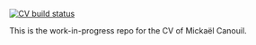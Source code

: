 <!-- badges: start -->
[![CV build status](https://github.com/mcanouil/curriculum_vitae/workflows/render-cv/badge.svg)](https://github.com/mcanouil/curriculum_vitae/actions)
<!-- badges: end -->

This is the work-in-progress repo for the CV of Mickaël Canouil.

